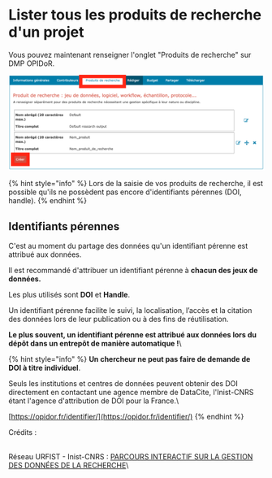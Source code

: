 # Lister tous les produits de recherche d'un projet

Vous pouvez maintenant renseigner l'onglet "Produits de recherche" sur DMP OPIDoR.

![Où renseigner les produits de recherche sur DMP OPIDoR ?](<../../.gitbook/assets/Screenshot 2022-04-25 at 10.12.02.png>)

{% hint style="info" %}
Lors de la saisie de vos produits de recherche, il est possible qu'ils ne possèdent pas encore d'identifiants pérennes (DOI, handle).
{% endhint %}

## Identifiants pérennes

C'est au moment du partage des données qu'un identifiant pérenne est attribué aux données.

Il est recommandé d'attribuer un identifiant pérenne à **chacun des jeux de données.**&#x20;

Les plus utilisés sont **DOI** et **Handle**.&#x20;

Un identifiant pérenne facilite le suivi, la localisation, l’accès et la citation des données lors de leur publication ou à des fins de réutilisation.

**Le plus souvent, un identifiant pérenne est attribué aux données lors du dépôt dans un entrepôt de manière automatique !**\


{% hint style="info" %}
**Un chercheur ne peut pas faire  de demande de DOI à titre individuel**. &#x20;

Seuls les institutions et centres de données peuvent obtenir des DOI directement en contactant une agence membre de DataCite, l'Inist-CNRS étant l'agence d'attribution de DOI pour la France.\


[https://opidor.fr/identifier/](https://opidor.fr/identifier/)
{% endhint %}

Crédits :&#x20;

\
Réseau URFIST - Inist-CNRS : [PARCOURS INTERACTIF SUR LA GESTION DES DONNÉES DE LA RECHERCHE](https://doranum.fr/enjeux-benefices/parcours-interactif-sur-la-gestion-des-donnees-de-la-recherche/)\
